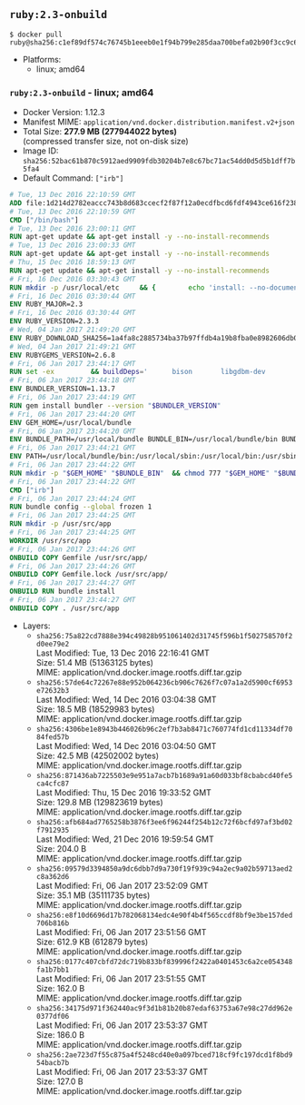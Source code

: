 ## `ruby:2.3-onbuild`

```console
$ docker pull ruby@sha256:c1ef89df574c76745b1eeeb0e1f94b799e285daa700befa02b90f3cc9c6785f9
```

-	Platforms:
	-	linux; amd64

### `ruby:2.3-onbuild` - linux; amd64

-	Docker Version: 1.12.3
-	Manifest MIME: `application/vnd.docker.distribution.manifest.v2+json`
-	Total Size: **277.9 MB (277944022 bytes)**  
	(compressed transfer size, not on-disk size)
-	Image ID: `sha256:52bac61b870c5912aed9909fdb30204b7e8c67bc71ac54dd0d5d5b1dff7b5fa4`
-	Default Command: `["irb"]`

```dockerfile
# Tue, 13 Dec 2016 22:10:59 GMT
ADD file:1d214d2782eaccc743b8d683ccecf2f87f12a0ecdfbcd6fdf4943ce616f23870 in / 
# Tue, 13 Dec 2016 22:10:59 GMT
CMD ["/bin/bash"]
# Tue, 13 Dec 2016 23:00:11 GMT
RUN apt-get update && apt-get install -y --no-install-recommends 		ca-certificates 		curl 		wget 	&& rm -rf /var/lib/apt/lists/*
# Tue, 13 Dec 2016 23:00:33 GMT
RUN apt-get update && apt-get install -y --no-install-recommends 		bzr 		git 		mercurial 		openssh-client 		subversion 				procps 	&& rm -rf /var/lib/apt/lists/*
# Thu, 15 Dec 2016 18:59:13 GMT
RUN apt-get update && apt-get install -y --no-install-recommends 		autoconf 		automake 		bzip2 		file 		g++ 		gcc 		imagemagick 		libbz2-dev 		libc6-dev 		libcurl4-openssl-dev 		libdb-dev 		libevent-dev 		libffi-dev 		libgdbm-dev 		libgeoip-dev 		libglib2.0-dev 		libjpeg-dev 		libkrb5-dev 		liblzma-dev 		libmagickcore-dev 		libmagickwand-dev 		libmysqlclient-dev 		libncurses-dev 		libpng-dev 		libpq-dev 		libreadline-dev 		libsqlite3-dev 		libssl-dev 		libtool 		libwebp-dev 		libxml2-dev 		libxslt-dev 		libyaml-dev 		make 		patch 		xz-utils 		zlib1g-dev 	&& rm -rf /var/lib/apt/lists/*
# Fri, 16 Dec 2016 03:30:43 GMT
RUN mkdir -p /usr/local/etc 	&& { 		echo 'install: --no-document'; 		echo 'update: --no-document'; 	} >> /usr/local/etc/gemrc
# Fri, 16 Dec 2016 03:30:44 GMT
ENV RUBY_MAJOR=2.3
# Fri, 16 Dec 2016 03:30:44 GMT
ENV RUBY_VERSION=2.3.3
# Wed, 04 Jan 2017 21:49:20 GMT
ENV RUBY_DOWNLOAD_SHA256=1a4fa8c2885734ba37b97ffdb4a19b8fba0e8982606db02d936e65bac07419dc
# Wed, 04 Jan 2017 21:49:21 GMT
ENV RUBYGEMS_VERSION=2.6.8
# Fri, 06 Jan 2017 23:44:17 GMT
RUN set -ex 		&& buildDeps=' 		bison 		libgdbm-dev 		ruby 	' 	&& apt-get update 	&& apt-get install -y --no-install-recommends $buildDeps 	&& rm -rf /var/lib/apt/lists/* 		&& wget -O ruby.tar.xz "https://cache.ruby-lang.org/pub/ruby/${RUBY_MAJOR%-rc}/ruby-$RUBY_VERSION.tar.xz" 	&& echo "$RUBY_DOWNLOAD_SHA256 *ruby.tar.xz" | sha256sum -c - 		&& mkdir -p /usr/src/ruby 	&& tar -xJf ruby.tar.xz -C /usr/src/ruby --strip-components=1 	&& rm ruby.tar.xz 		&& cd /usr/src/ruby 		&& { 		echo '#define ENABLE_PATH_CHECK 0'; 		echo; 		cat file.c; 	} > file.c.new 	&& mv file.c.new file.c 		&& autoconf 	&& ./configure --disable-install-doc --enable-shared 	&& make -j"$(nproc)" 	&& make install 		&& apt-get purge -y --auto-remove $buildDeps 	&& cd / 	&& rm -r /usr/src/ruby 		&& gem update --system "$RUBYGEMS_VERSION"
# Fri, 06 Jan 2017 23:44:18 GMT
ENV BUNDLER_VERSION=1.13.7
# Fri, 06 Jan 2017 23:44:19 GMT
RUN gem install bundler --version "$BUNDLER_VERSION"
# Fri, 06 Jan 2017 23:44:20 GMT
ENV GEM_HOME=/usr/local/bundle
# Fri, 06 Jan 2017 23:44:20 GMT
ENV BUNDLE_PATH=/usr/local/bundle BUNDLE_BIN=/usr/local/bundle/bin BUNDLE_SILENCE_ROOT_WARNING=1 BUNDLE_APP_CONFIG=/usr/local/bundle
# Fri, 06 Jan 2017 23:44:21 GMT
ENV PATH=/usr/local/bundle/bin:/usr/local/sbin:/usr/local/bin:/usr/sbin:/usr/bin:/sbin:/bin
# Fri, 06 Jan 2017 23:44:22 GMT
RUN mkdir -p "$GEM_HOME" "$BUNDLE_BIN" 	&& chmod 777 "$GEM_HOME" "$BUNDLE_BIN"
# Fri, 06 Jan 2017 23:44:22 GMT
CMD ["irb"]
# Fri, 06 Jan 2017 23:44:24 GMT
RUN bundle config --global frozen 1
# Fri, 06 Jan 2017 23:44:25 GMT
RUN mkdir -p /usr/src/app
# Fri, 06 Jan 2017 23:44:25 GMT
WORKDIR /usr/src/app
# Fri, 06 Jan 2017 23:44:26 GMT
ONBUILD COPY Gemfile /usr/src/app/
# Fri, 06 Jan 2017 23:44:26 GMT
ONBUILD COPY Gemfile.lock /usr/src/app/
# Fri, 06 Jan 2017 23:44:27 GMT
ONBUILD RUN bundle install
# Fri, 06 Jan 2017 23:44:27 GMT
ONBUILD COPY . /usr/src/app
```

-	Layers:
	-	`sha256:75a822cd7888e394c49828b951061402d31745f596b1f502758570f2d0ee79e2`  
		Last Modified: Tue, 13 Dec 2016 22:16:41 GMT  
		Size: 51.4 MB (51363125 bytes)  
		MIME: application/vnd.docker.image.rootfs.diff.tar.gzip
	-	`sha256:57de64c72267e88e952b064236cb906c7626f7c07a1a2d5900cf6953e72632b3`  
		Last Modified: Wed, 14 Dec 2016 03:04:38 GMT  
		Size: 18.5 MB (18529983 bytes)  
		MIME: application/vnd.docker.image.rootfs.diff.tar.gzip
	-	`sha256:4306be1e8943b446026b96c2ef7b3ab8471c760774fd1cd11334df7084fed57b`  
		Last Modified: Wed, 14 Dec 2016 03:04:50 GMT  
		Size: 42.5 MB (42502002 bytes)  
		MIME: application/vnd.docker.image.rootfs.diff.tar.gzip
	-	`sha256:871436ab7225503e9e951a7acb7b1689a91a60d033bf8cbabcd40fe5ca4cfc87`  
		Last Modified: Thu, 15 Dec 2016 19:33:52 GMT  
		Size: 129.8 MB (129823619 bytes)  
		MIME: application/vnd.docker.image.rootfs.diff.tar.gzip
	-	`sha256:afb684ad7765258b3876f3ee6f96244f254b12c72f6bcfd97af3bd02f7912935`  
		Last Modified: Wed, 21 Dec 2016 19:59:54 GMT  
		Size: 204.0 B  
		MIME: application/vnd.docker.image.rootfs.diff.tar.gzip
	-	`sha256:09579d3394850a9dc6dbb7d9a730f19f939c94a2ec9a02b59713aed2c8a362d6`  
		Last Modified: Fri, 06 Jan 2017 23:52:09 GMT  
		Size: 35.1 MB (35111735 bytes)  
		MIME: application/vnd.docker.image.rootfs.diff.tar.gzip
	-	`sha256:e8f10d6696d17b782068134edc4e90f4b4f565ccdf8bf9e3be157ded706b816b`  
		Last Modified: Fri, 06 Jan 2017 23:51:56 GMT  
		Size: 612.9 KB (612879 bytes)  
		MIME: application/vnd.docker.image.rootfs.diff.tar.gzip
	-	`sha256:0177c407cbfd72dc719b833bf839996f2422a0401453c6a2ce054348fa1b7bb1`  
		Last Modified: Fri, 06 Jan 2017 23:51:55 GMT  
		Size: 162.0 B  
		MIME: application/vnd.docker.image.rootfs.diff.tar.gzip
	-	`sha256:34175d971f362440ac9f3d1b81b20b87edaf63753a67e98c27dd962e0377df06`  
		Last Modified: Fri, 06 Jan 2017 23:53:37 GMT  
		Size: 186.0 B  
		MIME: application/vnd.docker.image.rootfs.diff.tar.gzip
	-	`sha256:2ae723d7f55c875a4f5248cd40e0a097bced718cf9fc197dcd1f8bd954bacb7b`  
		Last Modified: Fri, 06 Jan 2017 23:53:37 GMT  
		Size: 127.0 B  
		MIME: application/vnd.docker.image.rootfs.diff.tar.gzip
